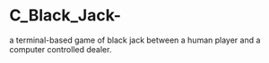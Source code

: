 # C_Black_Jack-
a terminal-based game of black jack between a human player and a computer
controlled dealer.
